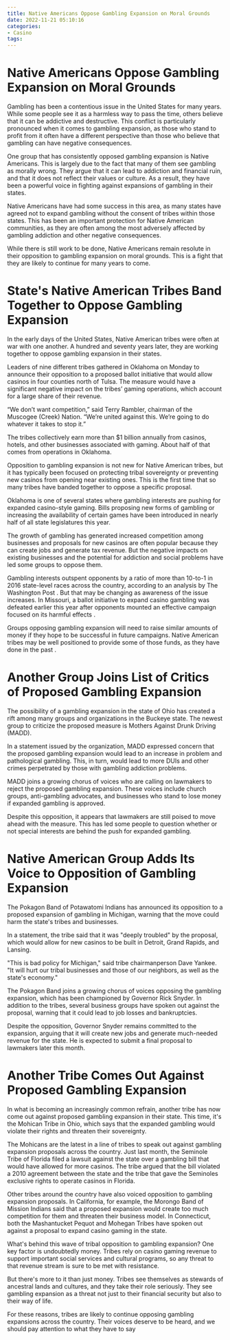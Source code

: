 ```yaml
---
title: Native Americans Oppose Gambling Expansion on Moral Grounds 
date: 2022-11-21 05:10:16
categories:
- Casino
tags:
---
```



#  Native Americans Oppose Gambling Expansion on Moral Grounds 

Gambling has been a contentious issue in the United States for many years. While some people see it as a harmless way to pass the time, others believe that it can be addictive and destructive. This conflict is particularly pronounced when it comes to gambling expansion, as those who stand to profit from it often have a different perspective than those who believe that gambling can have negative consequences.

One group that has consistently opposed gambling expansion is Native Americans. This is largely due to the fact that many of them see gambling as morally wrong. They argue that it can lead to addiction and financial ruin, and that it does not reflect their values or culture. As a result, they have been a powerful voice in fighting against expansions of gambling in their states.

Native Americans have had some success in this area, as many states have agreed not to expand gambling without the consent of tribes within those states. This has been an important protection for Native American communities, as they are often among the most adversely affected by gambling addiction and other negative consequences.

While there is still work to be done, Native Americans remain resolute in their opposition to gambling expansion on moral grounds. This is a fight that they are likely to continue for many years to come.

#  State's Native American Tribes Band Together to Oppose Gambling Expansion 

In the early days of the United States, Native American tribes were often at war with one another. A hundred and seventy years later, they are working together to oppose gambling expansion in their states.

Leaders of nine different tribes gathered in Oklahoma on Monday to announce their opposition to a proposed ballot initiative that would allow casinos in four counties north of Tulsa. The measure would have a significant negative impact on the tribes’ gaming operations, which account for a large share of their revenue.

“We don’t want competition,” said Terry Rambler, chairman of the Muscogee (Creek) Nation. “We’re united against this. We’re going to do whatever it takes to stop it.”

The tribes collectively earn more than $1 billion annually from casinos, hotels, and other businesses associated with gaming. About half of that comes from operations in Oklahoma.

Opposition to gambling expansion is not new for Native American tribes, but it has typically been focused on protecting tribal sovereignty or preventing new casinos from opening near existing ones. This is the first time that so many tribes have banded together to oppose a specific proposal.

Oklahoma is one of several states where gambling interests are pushing for expanded casino-style gaming. Bills proposing new forms of gambling or increasing the availability of certain games have been introduced in nearly half of all state legislatures this year.

The growth of gambling has generated increased competition among businesses and proposals for new casinos are often popular because they can create jobs and generate tax revenue. But the negative impacts on existing businesses and the potential for addiction and social problems have led some groups to oppose them.

Gambling interests outspent opponents by a ratio of more than 10-to-1 in 2016 state-level races across the country, according to an analysis by The Washington Post . But that may be changing as awareness of the issue increases. In Missouri, a ballot initiative to expand casino gambling was defeated earlier this year after opponents mounted an effective campaign focused on its harmful effects .

Groups opposing gambling expansion will need to raise similar amounts of money if they hope to be successful in future campaigns. Native American tribes may be well positioned to provide some of those funds, as they have done in the past .

#  Another Group Joins List of Critics of Proposed Gambling Expansion 

The possibility of a gambling expansion in the state of Ohio has created a rift among many groups and organizations in the Buckeye state. The newest group to criticize the proposed measure is Mothers Against Drunk Driving (MADD).

In a statement issued by the organization, MADD expressed concern that the proposed gambling expansion would lead to an increase in problem and pathological gambling. This, in turn, would lead to more DUIs and other crimes perpetrated by those with gambling addiction problems.

MADD joins a growing chorus of voices who are calling on lawmakers to reject the proposed gambling expansion. These voices include church groups, anti-gambling advocates, and businesses who stand to lose money if expanded gambling is approved.

Despite this opposition, it appears that lawmakers are still poised to move ahead with the measure. This has led some people to question whether or not special interests are behind the push for expanded gambling.

#  Native American Group Adds Its Voice to Opposition of Gambling Expansion 

The Pokagon Band of Potawatomi Indians has announced its opposition to a proposed expansion of gambling in Michigan, warning that the move could harm the state's tribes and businesses.

In a statement, the tribe said that it was "deeply troubled" by the proposal, which would allow for new casinos to be built in Detroit, Grand Rapids, and Lansing.

"This is bad policy for Michigan," said tribe chairmanperson Dave Yankee. "It will hurt our tribal businesses and those of our neighbors, as well as the state's economy."

The Pokagon Band joins a growing chorus of voices opposing the gambling expansion, which has been championed by Governor Rick Snyder. In addition to the tribes, several business groups have spoken out against the proposal, warning that it could lead to job losses and bankruptcies.

Despite the opposition, Governor Snyder remains committed to the expansion, arguing that it will create new jobs and generate much-needed revenue for the state. He is expected to submit a final proposal to lawmakers later this month.

#  Another Tribe Comes Out Against Proposed Gambling Expansion

In what is becoming an increasingly common refrain, another tribe has now come out against proposed gambling expansion in their state. This time, it's the Mohican Tribe in Ohio, which says that the expanded gambling would violate their rights and threaten their sovereignty.

The Mohicans are the latest in a line of tribes to speak out against gambling expansion proposals across the country. Just last month, the Seminole Tribe of Florida filed a lawsuit against the state over a gambling bill that would have allowed for more casinos. The tribe argued that the bill violated a 2010 agreement between the state and the tribe that gave the Seminoles exclusive rights to operate casinos in Florida.

Other tribes around the country have also voiced opposition to gambling expansion proposals. In California, for example, the Morongo Band of Mission Indians said that a proposed expansion would create too much competition for them and threaten their business model. In Connecticut, both the Mashantucket Pequot and Mohegan Tribes have spoken out against a proposal to expand casino gaming in the state.

What's behind this wave of tribal opposition to gambling expansion? One key factor is undoubtedly money. Tribes rely on casino gaming revenue to support important social services and cultural programs, so any threat to that revenue stream is sure to be met with resistance.

But there's more to it than just money. Tribes see themselves as stewards of ancestral lands and cultures, and they take their role seriously. They see gambling expansion as a threat not just to their financial security but also to their way of life.

For these reasons, tribes are likely to continue opposing gambling expansions across the country. Their voices deserve to be heard, and we should pay attention to what they have to say